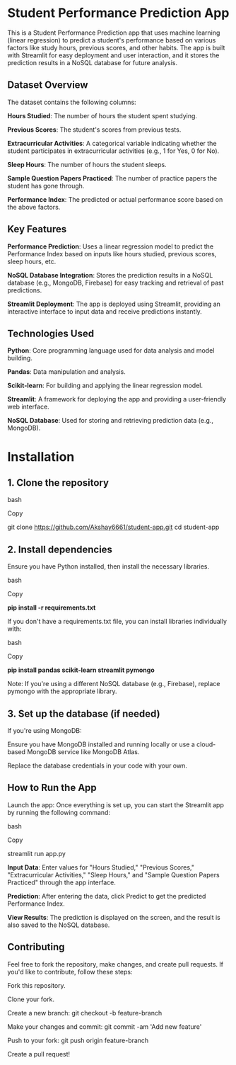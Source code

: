 # Student Performance Prediction App
This is a Student Performance Prediction app that uses machine learning (linear regression) to predict a student's performance based on various factors like study hours, previous scores, and other habits. The app is built with Streamlit for easy deployment and user interaction, and it stores the prediction results in a NoSQL database for future analysis.

## Dataset Overview
The dataset contains the following columns:

**Hours Studied**: The number of hours the student spent studying.  

**Previous Scores**: The student's scores from previous tests.  

**Extracurricular Activities**: A categorical variable indicating whether the student participates in extracurricular activities (e.g., 1 for Yes, 0 for No).  

**Sleep Hours**: The number of hours the student sleeps.  

**Sample Question Papers Practiced**: The number of practice papers the student has gone through.  

**Performance Index**: The predicted or actual performance score based on the above factors.  

## Key Features
**Performance Prediction**: Uses a linear regression model to predict the Performance Index based on inputs like hours studied, previous scores, sleep hours, etc.  

**NoSQL Database Integration**: Stores the prediction results in a NoSQL database (e.g., MongoDB, Firebase) for easy tracking and retrieval of past predictions.  

**Streamlit Deployment**: The app is deployed using Streamlit, providing an interactive interface to input data and receive predictions instantly.  

## Technologies Used
**Python**: Core programming language used for data analysis and model building.  

**Pandas**: Data manipulation and analysis.  

**Scikit-learn**: For building and applying the linear regression model.  

**Streamlit**: A framework for deploying the app and providing a user-friendly web interface.  

**NoSQL Database**: Used for storing and retrieving prediction data (e.g., MongoDB).  


# Installation
## 1. Clone the repository
bash  

Copy

git clone https://github.com/Akshay6661/student-app.git
cd student-app  

## 2. Install dependencies
Ensure you have Python installed, then install the necessary libraries.

bash  

Copy

**pip install -r requirements.txt**

If you don't have a requirements.txt file, you can install libraries individually with:

bash

Copy

**pip install pandas scikit-learn streamlit pymongo**

Note: If you're using a different NoSQL database (e.g., Firebase), replace pymongo with the appropriate library.

## 3. Set up the database (if needed)
If you're using MongoDB:  


Ensure you have MongoDB installed and running locally or use a cloud-based MongoDB service like MongoDB Atlas. 

Replace the database credentials in your code with your own.

## How to Run the App

Launch the app: Once everything is set up, you can start the Streamlit app by running the following command:

bash

Copy

streamlit run app.py

**Input Data**: Enter values for "Hours Studied," "Previous Scores," "Extracurricular Activities," "Sleep Hours," and "Sample Question Papers Practiced" through the app interface.


**Prediction**: After entering the data, click Predict to get the predicted Performance Index.

**View Results**: The prediction is displayed on the screen, and the result is also saved to the NoSQL database.

## Contributing

Feel free to fork the repository, make changes, and create pull requests. If you'd like to contribute, follow these steps:

Fork this repository.

Clone your fork.

Create a new branch: git checkout -b feature-branch

Make your changes and commit: git commit -am 'Add new feature'

Push to your fork: git push origin feature-branch

Create a pull request!

